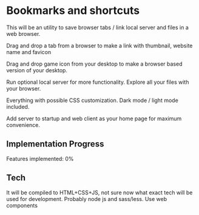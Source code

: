 # Bookmarks and shortcuts

This will be an utility to save browser tabs / link local server and files in a web browser.

Drag and drop a tab from a browser to make a link with thumbnail, website name and favicon

Drag and drop game icon from your desktop to make a browser based version of your desktop.

Run optional local server for more functionality. Explore all your files with your browser.

Everything with possible CSS customization. Dark mode / light mode included.

Add server to startup and web client as your home page for maximum convenience.

## Implementation Progress

Features implemented: 0%

## Tech

It will be compiled to HTML+CSS+JS, not sure now what exact tech will be used for development. Probably node js and sass/less. Use web components
